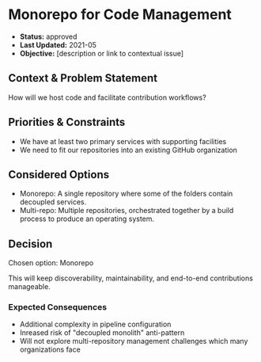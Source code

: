 # Monorepo for Code Management

* **Status:** approved
* **Last Updated:** 2021-05
* **Objective:** [description or link to contextual issue]

## Context & Problem Statement

How will we host code and facilitate contribution workflows?

## Priorities & Constraints <!-- optional -->

* We have at least two primary services with supporting facilities
* We need to fit our repositories into an existing GitHub organization

## Considered Options

* Monorepo: A single repository where some of the folders contain decoupled services.
* Multi-repo: Multiple repositories, orchestrated together by a build process to produce an operating system.

## Decision

Chosen option: Monorepo

This will keep discoverability, maintainability, and end-to-end contributions manageable.

### Expected Consequences <!-- optional -->

* Additional complexity in pipeline configuration
* Inreased risk of "decoupled monolith" anti-pattern
* Will not explore multi-repository management challenges which many organizations face
